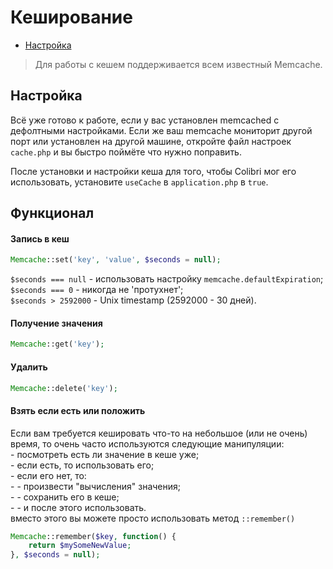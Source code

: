 Кеширование
===========

- [Настройка](#Настройка)

> Для работы с кешем поддерживается всем известный Memcache.


Настройка
---------

Всё уже готово к работе, если у вас установлен memcached c дефолтными настройками.
Если же ваш memcache мониторит другой порт или установлен на другой машине,
откройте файл настроек `cache.php` и вы быстро поймёте что нужно поправить.

После установки и настройки кеша для того, чтобы Colibri мог его использовать,
установите `useCache` в `application.php` в `true`.


Функционал
----------

#### Запись в кеш
```php
Memcache::set('key', 'value', $seconds = null);
```
`$seconds === null`  - использовать настройку `memcache.defaultExpiration`;  
`$seconds === 0`     - никогда не 'протухнет';  
`$seconds > 2592000` - Unix timestamp (2592000 - 30 дней).  

#### Получение значения
```php
Memcache::get('key');
```

#### Удалить
```php
Memcache::delete('key');
```

#### Взять если есть или положить
Если вам требуется кешировать что-то на небольшое (или не очень) время,
то очень часто используются следующие манипуляции:  
\- посмотреть есть ли значение в кеше уже;  
\- если есть, то использовать его;  
\- если его нет, то:  
\- \- произвести "вычисления" значения;  
\- \- сохранить его в кеше;  
\- \- и после этого использовать.  
вместо этого вы можете просто использовать метод `::remember()`
```php
Memcache::remember($key, function() {
	return $mySomeNewValue;
}, $seconds = null);
```

